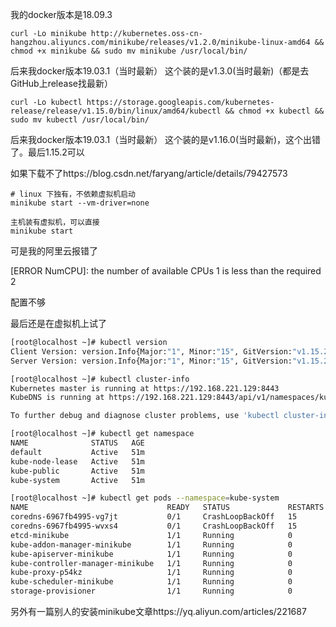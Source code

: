 我的docker版本是18.09.3



```
curl -Lo minikube http://kubernetes.oss-cn-hangzhou.aliyuncs.com/minikube/releases/v1.2.0/minikube-linux-amd64 && chmod +x minikube && sudo mv minikube /usr/local/bin/
```

后来我docker版本19.03.1（当时最新）  这个装的是v1.3.0(当时最新)（都是去GitHub上release找最新）



```
curl -Lo kubectl https://storage.googleapis.com/kubernetes-release/release/v1.15.0/bin/linux/amd64/kubectl && chmod +x kubectl && sudo mv kubectl /usr/local/bin/
```

后来我docker版本19.03.1（当时最新）  这个装的是v1.16.0(当时最新)，这个出错了。最后1.15.2可以

如果下载不了https://blog.csdn.net/faryang/article/details/79427573



```
# linux 下独有，不依赖虚拟机启动
minikube start --vm-driver=none

主机装有虚拟机，可以直接
minikube start
```

可是我的阿里云报错了

[ERROR NumCPU]: the number of available CPUs 1 is less than the required 2

配置不够

最后还是在虚拟机上试了





```bash
[root@localhost ~]# kubectl version
Client Version: version.Info{Major:"1", Minor:"15", GitVersion:"v1.15.2", GitCommit:"f6278300bebbb750328ac16ee6dd3aa7d3549568", GitTreeState:"clean", BuildDate:"2019-08-05T09:23:26Z", GoVersion:"go1.12.5", Compiler:"gc", Platform:"linux/amd64"}
Server Version: version.Info{Major:"1", Minor:"15", GitVersion:"v1.15.2", GitCommit:"f6278300bebbb750328ac16ee6dd3aa7d3549568", GitTreeState:"clean", BuildDate:"2019-08-05T09:15:22Z", GoVersion:"go1.12.5", Compiler:"gc", Platform:"linux/amd64"}
```

```bash
[root@localhost ~]# kubectl cluster-info
Kubernetes master is running at https://192.168.221.129:8443
KubeDNS is running at https://192.168.221.129:8443/api/v1/namespaces/kube-system/services/kube-dns:dns/proxy

To further debug and diagnose cluster problems, use 'kubectl cluster-info dump'.
```

```bash
[root@localhost ~]# kubectl get namespace
NAME              STATUS   AGE
default           Active   51m
kube-node-lease   Active   51m
kube-public       Active   51m
kube-system       Active   51m
```

```bash
[root@localhost ~]# kubectl get pods --namespace=kube-system
NAME                               READY   STATUS             RESTARTS   AGE
coredns-6967fb4995-vg7jt           0/1     CrashLoopBackOff   15         53m
coredns-6967fb4995-wvxs4           0/1     CrashLoopBackOff   15         53m
etcd-minikube                      1/1     Running            0          53m
kube-addon-manager-minikube        1/1     Running            0          53m
kube-apiserver-minikube            1/1     Running            0          53m
kube-controller-manager-minikube   1/1     Running            0          53m
kube-proxy-p54kz                   1/1     Running            0          53m
kube-scheduler-minikube            1/1     Running            0          53m
storage-provisioner                1/1     Running            0          53m
```





另外有一篇别人的安装minikube文章https://yq.aliyun.com/articles/221687